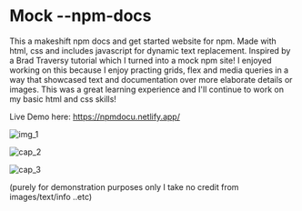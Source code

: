 # Mock --npm-docs
This a makeshift npm docs and get started website for npm.
Made with html, css and includes javascript for dynamic text replacement. 
Inspired by a Brad Traversy tutorial which I turned into a mock npm site! I enjoyed working on this because I enjoy practing grids, flex and media queries in a way that showcased text and documentation over more elaborate details or images. This was a great learning experience and I'll continue to work on my basic html and css skills! 

Live Demo here: https://npmdocu.netlify.app/


![img_1](https://user-images.githubusercontent.com/20747118/122875061-a2c50a80-d2e8-11eb-82e1-6b11580ab73a.JPG)

![cap_2](https://user-images.githubusercontent.com/20747118/122875127-b40e1700-d2e8-11eb-812c-416aa33efb21.JPG)

![cap_3](https://user-images.githubusercontent.com/20747118/122875132-b6707100-d2e8-11eb-877a-53e7ffd0ab75.JPG)


(purely for demonstration purposes only I take no credit from images/text/info ..etc)
